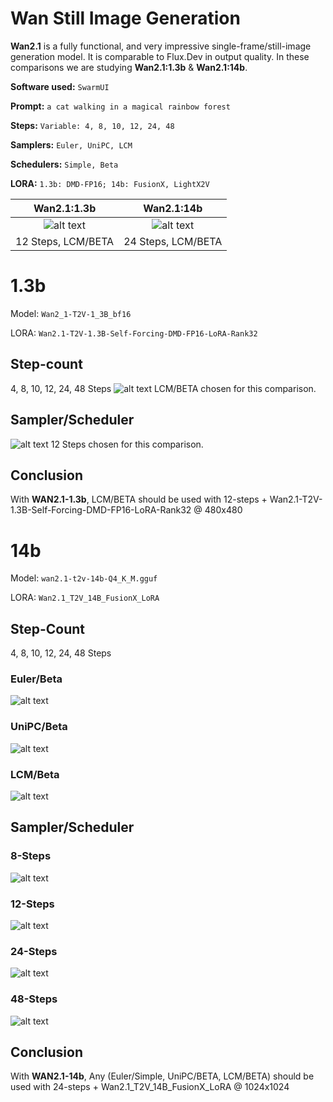 # Wan Still Image Generation
**Wan2.1** is a fully functional, and very impressive single-frame/still-image generation model. It is comparable to Flux.Dev in output quality. In these comparisons we are studying **Wan2.1:1.3b** & **Wan2.1:14b**. 

**Software used:** `SwarmUI`

**Prompt:** `a cat walking in a magical rainbow forest`

**Steps:** `Variable: 4, 8, 10, 12, 24, 48`

**Samplers:** `Euler, UniPC, LCM`

**Schedulers:** `Simple, Beta`

**LORA:** `1.3b: DMD-FP16; 14b: FusionX, LightX2V`

| Wan2.1:1.3b | Wan2.1:14b |
|:-:|:-:|
|![alt text](Wan1_3bStill.webp)|![alt text](Wan14bStill.webp)|
| 12 Steps, LCM/BETA | 24 Steps, LCM/BETA |

# 1.3b
Model: `Wan2_1-T2V-1_3B_bf16`

LORA: `Wan2.1-T2V-1.3B-Self-Forcing-DMD-FP16-LoRA-Rank32`
## Step-count
4, 8, 10, 12, 24, 48 Steps
![alt text](1_3b-stepcount.jpg)
LCM/BETA chosen for this comparison.

## Sampler/Scheduler
![alt text](1_3b-sampler.jpg)
12 Steps chosen for this comparison.

## Conclusion
With **WAN2.1-1.3b**, LCM/BETA should be used with 12-steps + Wan2.1-T2V-1.3B-Self-Forcing-DMD-FP16-LoRA-Rank32 @ 480x480

# 14b
Model: `wan2.1-t2v-14b-Q4_K_M.gguf`

LORA: `Wan2.1_T2V_14B_FusionX_LoRA`
## Step-Count
4, 8, 10, 12, 24, 48 Steps
### Euler/Beta
![alt text](14b-stepcount-fusionx.jpg)
### UniPC/Beta
![alt text](14b-stepcount-fusionx-unipc-beta.jpg)
### LCM/Beta
![alt text](14b-stepcount-fusionx-lcm-beta.jpg)
## Sampler/Scheduler
### 8-Steps
![alt text](14b-sampler-8steps.jpg)
### 12-Steps
![alt text](14b-sampler-12steps.jpg)
### 24-Steps
![alt text](14b-sampler-24steps.jpg)
### 48-Steps
![alt text](14b-sampler-48steps.jpg)
## Conclusion
With **WAN2.1-14b**, Any (Euler/Simple, UniPC/BETA, LCM/BETA) should be used with 24-steps + Wan2.1_T2V_14B_FusionX_LoRA @ 1024x1024